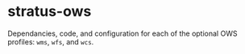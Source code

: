 # stratus-ows

Dependancies, code, and configuration for each of the optional OWS profiles: `wms`, `wfs`, and `wcs`.
